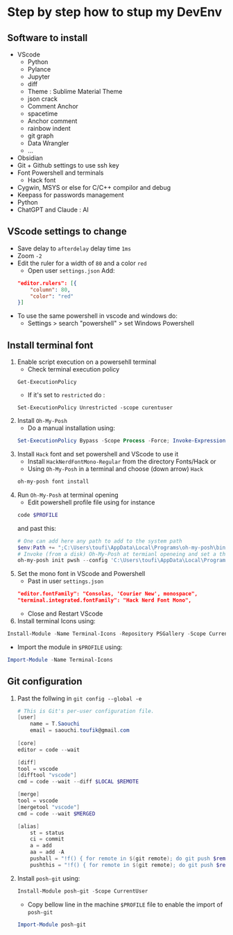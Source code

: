 # Step by step how to stup my DevEnv 

## Software to install
- VScode 
    - Python 
    - Pylance
    - Jupyter
    - diff
    - Theme : Sublime Material Theme
    - json crack
    - Comment Anchor
    - spacetime
    - Anchor comment
    - rainbow indent
    - git graph
    - Data Wrangler
    - ...
- Obsidian 
- Git + Github settings to use ssh key
- Font Powershell and terminals 
    - Hack font 
- Cygwin, MSYS or else for C/C++ compilor and debug 
- Keepass for passwords management 
- Python 
- ChatGPT and Claude : AI 

## VScode settings to change 
- Save delay to ``afterdelay`` delay time ``1ms``
- Zoom ``-2``
- Edit the ruler for a width of ``80`` and a color ``red``
    - Open user ``settings.json``
    Add: 
    ```json
    "editor.rulers": [{
        "column": 80,
        "color": "red"
    }]
    ``` 
- To use the same powershell in vscode and windows do:
    - Settings > search "powershell" > set Windows Powershell
    
## Install terminal font 
1. Enable script execution on a powersehll terminal 
    - Check terminal execution policy 
    ```powershll 
    Get-ExecutionPolicy
    ```
    - If it's set to ``restricted`` do :
    ```powershll 
    Set-ExecutionPolicy Unrestricted -scope curentuser
    ```
2. Install ``Oh-My-Posh``
    - Do a manual installation using: 
    ```powershell 
    Set-ExecutionPolicy Bypass -Scope Process -Force; Invoke-Expression ((New-Object System.Net.WebClient).DownloadString('https://ohmyposh.dev/install.ps1'))
    ```
3. Install ``Hack`` font and set powershell and VScode to use it 
    - Install ``HackNerdFontMono-Regular`` from the directory Fonts/Hack 
    or 
    - Using ``Oh-My-Posh`` in a terminal and choose (down arrow) ``Hack``
    ```powershell
    oh-my-posh font install
    ```
4. Run ``Oh-My-Posh`` at terminal opening 
    - Edit powershell profile file using for instance
    ```powershell 
    code $PROFILE 
    ```
    and past this: 
    ```powershell
    # One can add here any path to add to the system path
    $env:Path += ";C:\Users\toufi\AppData\Local\Programs\oh-my-posh\bin"
    # Invoke (from a disk) Oh-My-Posh at termianl openeing and set a theme
    oh-my-posh init pwsh --config 'C:\Users\toufi\AppData\Local\Programs\Oh-my-Posh\themes\amro.omp.json' | Invoke-Expression
    ```
5. Set the mono font in VScode and Powershell 
    - Past in user ``settings.json``
    ```json
    "editor.fontFamily": "Consolas, 'Courier New', monospace",
    "terminal.integrated.fontFamily": "Hack Nerd Font Mono",
    ```
    - Close and Restart VScode
6. Install terminal Icons using:
```powershell
Install-Module -Name Terminal-Icons -Repository PSGallery -Scope CurrentUser -Force
```
- Import the module in ``$PROFILE`` using:
```powershell
Import-Module -Name Terminal-Icons
```

## Git configuration 
1. Past the follwing in ``git config --global -e``
    ```powershell 
    # This is Git's per-user configuration file.
    [user]
        name = T.Saouchi
        email = saouchi.toufik@gmail.com
        
    [core]
  	editor = code --wait

    [diff]
	tool = vscode
    [difftool "vscode"]
	cmd = code --wait --diff $LOCAL $REMOTE
	
    [merge]
	tool = vscode
    [mergetool "vscode"]
	cmd = code --wait $MERGED
    
    [alias]
        st = status
        ci = commit 
        a = add
        aa = add -A
        pushall = "!f() { for remote in $(git remote); do git push $remote --all && git push $remote --tags; done; }; f"
	    pushthis = "!f() { for remote in $(git remote); do git push $remote $(git branch --show-current); done; }; f"
    ```
    
2. Install ``posh-git`` using:
   ```powershell
   Install-Module posh-git -Scope CurrentUser
   ```
   - Copy bellow line in the machine ``$PROFILE`` file to enable the import of ``posh-git``
   ```powershell
   Import-Module posh-git
   ```
